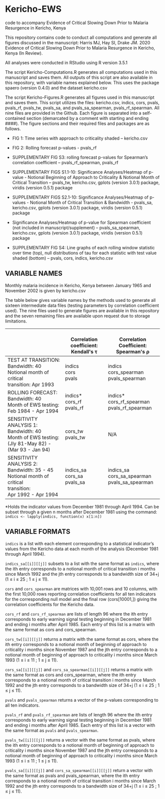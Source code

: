 # Kericho-EWS
code to accompany Evidence of Critical Slowing Down Prior to Malaria Resurgence in Kericho, Kenya

This repository contains code to conduct all computations and generate all figures discussed in the manuscript:
Harris MJ, Hay SI, Drake JM. 2020 Evidence of Critical Slowing Down Prior to Malaria Resurgence in Kericho, Kenya (In Review).

All analyses were conducted in RStudio using R version 3.5.1

The script Kericho-Computations.R generates all computations used in this manuscript and saves them. All outputs of this script are also available in this repository, with variable names explained below. This uses the package spaero (version 0.4.0) and the dataset kericho.csv

The script Kericho-Figures.R generates all figures used in this manuscript and saves them. This script utilizes the files: kericho.csv, indics, cors, pvals, pvals_rf, pvals_tw, pvals_sa, and pvals_sa_spearman, pvals_rf_spearman. All nine files are provided in the Github. Each figure is separated into a self-contained section (demarcated by a comment with starting and ending ####). The figure sections and their required files and packages are as follows.

*	FIG 1: Time series with approach to criticality shaded – kericho.csv

*	FIG 2: Rolling forecast p-values - pvals_rf

*	SUPPLEMENTARY FIG S3: rolling forecast p-values for Spearman’s correlation coefficient – pvals_rf_spearman, pvals_rf

*	SUPPLEMENTARY FIGS S1.1-10: Significance Analyses/Heatmap of p-value - Notional Beginning of Approach to Criticality & Notional Month of Critical Transition – pvals_tw, kericho.csv, gplots (version 3.0.1) package, viridis (version 0.5.1) package

*	SUPPLEMENTARY FIGS S2.1-10: Significance Analyses/Heatmap of p-values  - Notional Month of Critical Transition & Bandwidth - pvals_sa, kericho.csv, gplots (version 3.0.1) package, viridis (version 0.5.1) package

*	Significance Analyses/Heatmap of p-value for Spearman coefficient (not included in manuscript/supplement) – pvals_sa_spearman, kericho.csv, gplots (version 3.0.1) package, viridis (version 0.5.1) package

*	SUPPLEMENTARY FIG S4: Line graphs of each rolling window statistic over time (top), null distributions of tau for each statistic with test value shaded (bottom) – pvals, cors, indics, kericho.csv

## VARIABLE NAMES

Monthly malaria incidence in Kericho, Kenya between January 1965 and November 2002 is given by kericho.csv

The table below gives variable names by the methods used to generate all sixteen intermediate data files (testing parameters by correlation coefficient used). The nine files used to generate figures are available in this repository and the seven remaining files are available upon request due to storage limitations. 

|                                                                                                                  | <br>Correlation coefficient:<br>Kendall's τ | <br>Correlation Coefficient:<br>Spearman's ρ       |
|------------------------------------------------------------------------------------------------------------------|----------------------------------------------|----------------------------------------------------|
| TEST AT TRANSITION:<br>Bandwidth: 40<br>Notional month of critical<br>transition: Apr 1993                       | indics<br>cors<br>pvals<br>                  | indics<br>cors_spearman<br>pvals_spearman          |
| ROLLING FORECAST:<br>Bandwidth: 40<br>Month of EWS testing: <br>Feb 1984 - Apr 1994                              | indics*<br>cors_rf<br>pvals_rf               | indics*<br>cors_rf_spearman<br>pvals_rf_spearman   |
| SENSITIVITY ANALYSIS 1:<br>Bandwidth: 40<br>Month of EWS testing: <br>(Jly 81-May 82) - (Mar 93 - Jan 94)                              | cors_tw<br>pvals_tw               | N/A   |
| SENSITIVITY ANALYSIS 2:<br>Bandwidth: 35 - 45<br>Notional month of critical<br>transition: <br>Apr 1992 - Apr 1994 | indics_sa<br>cors_sa<br>pvals_sa<br>         | indics_sa<br>cors_sa_spearman<br>pvals_sa_spearman |


*Holds the indicator values from December 1981 through April 1994. Can be subset through a given n months after December 1981 using the command:
```indics <- lapply(indics, function(x) x[1:n]) ```

## VARIABLE FORMATS
```indics``` is a list with each element corresponding to a statistical indicator’s values from the Kericho data at each month of the analysis (December 1981 through April 1994). 

```indics_sa[[i]][[j]]``` subsets to a list with the same format as ```indics```, where the ith entry corresponds to a notional month of critical transition i months since March 1992 and the jth entry corresponds to a bandwidth size of 34+j (1 ≤ i ≤ 25 ; 1 ≤ j ≤ 11).

```cors``` and ```cors_spearman``` are matrices with 10,001 rows and 10 columns, with the first 10,000 rows reporting correlation coefficients for all ten indicators for the corresponding null model and the final row (cors[10001,]) giving the correlation coefficients for the Kericho data. 

```cors_rf``` and ```cors_rf_spearman``` are lists of length 96 where the ith entry corresponds to early warning signal testing beginning in December 1981 and ending i months after April 1985. Each entry of this list is a matrix with the same format as cors and cors_spearman.

```cors_tw[[i]][[j]]``` returns a matrix with the same format as cors, where the ith entry corresponds to a notional month of beginning of approach to criticality i months since November 1987 and the jth entry corresponds to a notional month of beginning of approach to criticality i months since March 1993 (1 ≤ i ≤ 11 ; 1 ≤ j ≤ 11).

```cors_sa[[i]][[j]]``` and ```cors_sa_spearman[[i]][[j]]``` returns a matrix with the same format as cors and cors_spearman, where the ith entry corresponds to a notional month of critical transition  i months since March 1992 and the jth entry corresponds to a bandwidth size of 34+j (1 ≤ i ≤ 25 ; 1 ≤ j ≤ 11).

```pvals``` and ```pvals_spearman``` returns a vector of the p-values corresponding to all ten indicators.

```pvals_rf``` and ```pvals_rf_spearman``` are lists of length 96 where the ith entry corresponds to early warning signal testing beginning in December 1981 and ending i months after April 1985. Each entry of this list is a vector with the same format as ```pvals``` and ```pvals_spearman```.

```pvals_tw[[i]][[j]]``` returns a vector with the same format as pvals, where the ith entry corresponds to a notional month of beginning of approach to criticality i months since November 1987 and the jth entry corresponds to a notional month of beginning of approach to criticality i months since March 1993 (1 ≤ i ≤ 11 ; 1 ≤ j ≤ 11).

```pvals_sa[[i]][[j]]``` and ```cors_sa_spearman[[i]][[j]]``` return a vector with the same format as pvals and pvals_spearman, where the ith entry corresponds to a notional month of critical transition  i months since March 1992 and the jth entry corresponds to a bandwidth size of 34+j (1 ≤ i ≤ 25 ; 1 ≤ j ≤ 11).


